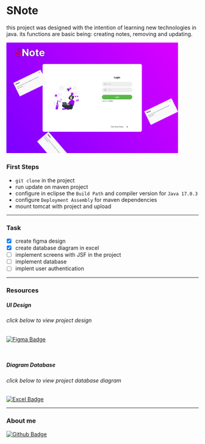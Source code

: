 # SNote	
this project was designed with the intention of learning new technologies in java. its functions are basic being: creating notes, removing and updating.

<img src="./git/images/demo.png" width="450px">

### First Steps
- `git clone` in the project
- run update on maven project
- configure in eclipse the `Build Path` and compiler version for `Java 17.0.3`
- configure `Deployment Assembly` for maven dependencies
- mount tomcat with project and upload

---

### Task
- [x] create figma design
- [x] create database diagram in excel
- [ ] implement screens with JSF in the project
- [ ] implement database
- [ ] implent user authentication

---

### Resources

#####  UI Design 
###### click below to view project design
[![Figma Badge](https://img.shields.io/badge/Figma_Design-c14438?style=for-the-badge&logo=figma&logoColor=white)](https://www.figma.com/file/8VmxWFsWqmNr8cxiAeFodS/SNote?node-id=0%3A1)

<br/>

#####  Diagram Database
###### click below to view project database diagram
[![Excel Badge](https://img.shields.io/badge/Excel_Database-00B14F?style=for-the-badge&logo=microsoft-excel&logoColor=white)](https://1drv.ms/x/s!AhKsZ435unv8gQKUT5v8kmi0K221?e=v9WpTX)

---

 ### About me 
[![Github Badge](https://img.shields.io/badge/-Github-000?style=flat-square&logo=Github&logoColor=white&link=link_do_seu_perfil_no_github)](https://github.com/franklinST-05)

